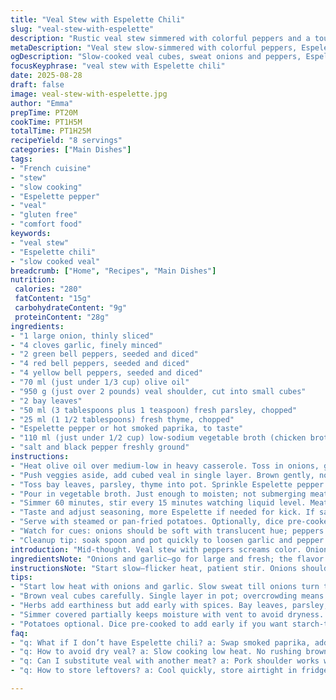 ```yaml
---
title: "Veal Stew with Espelette Chili"
slug: "veal-stew-with-espelette"
description: "Rustic veal stew simmered with colorful peppers and a touch of Espelette chili, melding herbs and garlic. Uses shoulder cuts, trimmed and cubed, slow-cooked to tenderness. Includes substitution for chicken broth and a twist with smoked paprika. Step timings adjusted slightly, with focus on sensory cues over clocks. Onion and garlic sweat until translucent, peppers soften but keep shape. Meat browns gently, herbs added to deepen earthiness. Liquid reduced near end, thickens naturally. Versatile with potatoes cooked inside or steamed on side. Notes on avoiding dryness and adapting spice levels. Gluten-free, no dairy, nuts, or eggs — a hearty main with bold flavors from Southwest France."
metaDescription: "Veal stew slow-simmered with colorful peppers, Espelette chili or smoked paprika, fragrant herbs, and a lightly thickened sauce. Hearty Southwest France flavor."
ogDescription: "Slow-cooked veal cubes, sweat onions and peppers, Espelette or smoked paprika, soft but vibrant veggies, sauce thick and glossy. Mid-heat, patient stirring key."
focusKeyphrase: "veal stew with Espelette chili"
date: 2025-08-28
draft: false
image: veal-stew-with-espelette.jpg
author: "Emma"
prepTime: PT20M
cookTime: PT1H5M
totalTime: PT1H25M
recipeYield: "8 servings"
categories: ["Main Dishes"]
tags:
- "French cuisine"
- "stew"
- "slow cooking"
- "Espelette pepper"
- "veal"
- "gluten free"
- "comfort food"
keywords:
- "veal stew"
- "Espelette chili"
- "slow cooked veal"
breadcrumb: ["Home", "Recipes", "Main Dishes"]
nutrition: 
 calories: "280"
 fatContent: "15g"
 carbohydrateContent: "9g"
 proteinContent: "28g"
ingredients:
- "1 large onion, thinly sliced"
- "4 cloves garlic, finely minced"
- "2 green bell peppers, seeded and diced"
- "4 red bell peppers, seeded and diced"
- "4 yellow bell peppers, seeded and diced"
- "70 ml (just under 1/3 cup) olive oil"
- "950 g (just over 2 pounds) veal shoulder, cut into small cubes"
- "2 bay leaves"
- "50 ml (3 tablespoons plus 1 teaspoon) fresh parsley, chopped"
- "25 ml (1 1/2 tablespoons) fresh thyme, chopped"
- "Espelette pepper or hot smoked paprika, to taste"
- "110 ml (just under 1/2 cup) low-sodium vegetable broth (chicken broth substitute)"
- "salt and black pepper freshly ground"
instructions:
- "Heat olive oil over medium-low in heavy casserole. Toss in onions, garlic, peppers. Cook stirring occasionally around 12 minutes till onions translucent and peppers slightly softened but not mushy. Aromas should bloom, garlic just turning golden but no browning. This slow sweat pulls out sweetness and builds flavor base."
- "Push veggies aside, add cubed veal in single layer. Brown gently, no rush, about 6-8 minutes until edges firm and blush to light brown. Avoid overcrowding or meat steams instead, losing texture."
- "Toss bay leaves, parsley, thyme into pot. Sprinkle Espelette pepper or smoked paprika now; spice aroma hits immediately. Season with salt and lots of cracked black pepper. Stir everything to mix herbs and spices well."
- "Pour in vegetable broth. Just enough to moisten; not submerging meat. Bring to simmer, then reduce heat to low, cover partially — keep a little vent so steam escapes without drying. The stew should bubble softly, not boil hard."
- "Simmer 60 minutes, stir every 15 minutes watching liquid level. Meat will start feeling tender, fibers loosening but still holding shape. After 50 minutes, uncover to reduce juices around 10 minutes until sauce thickens and coats ingredients lightly, glossy finish."
- "Taste and adjust seasoning, more Espelette if needed for kick. If sauce too thin, continue reduction uncovered. Too thick? Splash broth or water."
- "Serve with steamed or pan-fried potatoes. Optionally, dice pre-cooked potatoes into stew in first step with onions to absorb flavors—or serve on side to keep textures separate."
- "Watch for cues: onions should be soft with translucent hue; peppers tender but vivid; veal fork-tender and juices reduced to silky sauce. Avoid overcooking, meat becomes stringy and dry."
- "Cleanup tip: soak spoon and pot quickly to loosen garlic and pepper oils."
introduction: "Mid-thought. Veal stew with peppers screams color. Onions sweating slow. Garlic scent sticky sweet in oil. The peppers, vibrating bright greens and reds, needing just that soft give, not collapse. Veal shoulder, cubed — the backbone, the chewy joy that melts over hour-long bubbles. Espelette pepper brings the punch, not just heat but character. Substitute smoked paprika when in a pinch. Broth, barely enough to bathe. Watch the pot — not about minutes, about feel—poke the meat, watch the sauce cling, hear the steady simmer, tickle your nose. Potatoes optional, can go right in or hug the side steaming. Skip them? Sauce thicker, flavors bolder. No rush. The glory’s in the slow. Too hot, meat turns tough; too cold and stew stalls. Techniques learned after many a ruined batch. I listen to my senses, not the clock. Stew vibrates life, cooks with mood, patience, and senses. This one’s French stubborn comfort, loaded with peppers' crunch and veal’s tender heart."
ingredientsNote: "Onions and garlic—go for large and fresh; the flavor base depends on their sweetness and texture. I bumped olive oil a touch to compensate for peppers soaking flavor. Peppers should be firm, not wrinkly to avoid soggy stew. Veal shoulder is forgiving, but trim any excessive fat or silver skin to prevent chewiness—if you can’t get veal, a good pork shoulder works too, though flavor shifts. Bay leaves add that woody fragrance but don’t skip thyme and parsley; fresh herbs punch through the stew’s richness. Espelette pepper has nuanced kick, but smoked paprika is a clever swap adding smoky warmth without fire; adjust amounts based on your heat tolerance. Broth quantity less than usual to keep sauce thick. Potatoes optional—cut and add early for starch-thickened stew or cook separately if you want different textures. Salt well at start, then adjust as broth reduces; it concentrates and could get salty fast if you’re careless."
instructionsNote: "Start slow—flicker heat, patient stir. Onions should glisten, no browning, garlic softening but not burnt—tiny burnt bits ruin whole pot. When adding meat, spread cubes in one layer to brown nicely. You want medium-low heat, avoid steaming meat or you lose that caramelized flavor. Herbs always in early to infuse rather than dumped later. Espelette pepper immediately wakes aroma; paprika changes profile but still works great. Watch bubbling; too fierce and molecules break down to mush, too low and cooking stalls. The half-covered step is crucial to avoid drying or watery stew. Near end, uncover and listen—liquid should thicken, liquid bubbles slow and steady, glossy shine on surface—this is your texture gauge. Second guessing thickness? Stir—if juices cling and coat, you nailed it. Taste test before serving—veal flavor should be rich and assertive, veggies softened but vibrant. If potatoes added, they should be tender but intact, not starchy mush. Trust your senses here more than timers; every stovetop’s different. Lastly, clean as you go. Garlic clings like a magnet if left too long."
tips:
- "Start low heat with onions and garlic. Slow sweat till onions turn translucent, garlic softens but no browning. Watch aromas here. Not mushy peppers—just softened edges. This sets base flavor, patience key. If veggies crisp up, oil too hot. Adjust heat immediately. Timing varies by pan size and stove. No rush on this stage or lose sweetness."
- "Brown veal cubes carefully. Single layer in pot; overcrowding means steaming not browning. Edges turn light brown, that blush means caramelization starting. Avoid high heat; too fast will toughen meat outside but raw inside. Six to eight minutes typical. Avoid moving cubes too early; let crust form then flip or stir gently for even color."
- "Herbs add earthiness but add early with spices. Bay leaves, parsley, thyme go in before simmer for infusion. Espelette chili or smoked paprika sprinkled now—aroma should hit fast, spicy but nuanced. If spice too strong, add broth later to mellow. Salt well but cautiously; broth reduction concentrates saltiness. Black pepper cracked fresh adds bite, do not skip."
- "Simmer covered partially keeps moisture with vent to avoid dryness. Watch for soft bubbling, not full boil. Stir every 15 minutes. Around 50 minutes, uncover to reduce liquid and thicken. Sauce should cling lightly; glossy finish signals correct texture. Too watery? Keep uncovered longer. Too thick? Splash vegetable broth or water sparingly to loosen."
- "Potatoes optional. Dice pre-cooked to add early if you want starch-thickened stew; they soak up flavor but soften fast. Or steam/fry separately on side to keep texture contrast. Avoid raw potatoes with long simmer; they break down creating mushy stew. If adding potatoes, salt less at start; starch changes seasoning needs. Timing and texture monitoring crucial here."
faq:
- "q: What if I don’t have Espelette chili? a: Swap smoked paprika, adds smoky warmth, less heat but depth. Could combine small pinch cayenne with smoked paprika if you want more bite. Ground black pepper alone dulls flavor layers. Best to add spice early, aroma builds through simmer."
- "q: How to avoid dry veal? a: Slow cooking low heat. No rushing browning—browning crust protects moisture. Watch liquid level throughout. Partial cover with vent helps keep steam without drowning meat. Overboiling toughens fibers. Meat fibers relax when gently simmered—poke with fork to check doneness. If stringy, likely overheated or cooked too long with no moisture."
- "q: Can I substitute veal with another meat? a: Pork shoulder works well, similar texture and fat content. Adjust cook time slightly; pork may need less simmering. Beef stew meat might overpower subtle pepper flavors. Lamb less common here but possible. Trim fat to prevent greasy stew; silver skin removal important for chewiness."
- "q: How to store leftovers? a: Cool quickly, store airtight in fridge up to three days. Reheat gently on low; avoid boiling again. Sauce thickens on standing—add splash broth or water to loosen on reheat. Freeze in portion sized containers, best consumed within two months. Thaw slow in fridge overnight for best texture retention."

---
```

